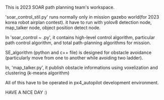 
This is 2023 SOAR path planning team's workspace.

'soar_control_stil.py' runs normally only in mission gazebo world(for 2023 korea robot airplan contest).
it have to run with yolov8 detection node, map_talker node, object position detect node.

In 'soar_control ~ .py', it contains high-level control algorithm, particular path control algorithm, and total path-planning algorithms for mission.

SE_algorithm (python and c++ file) is designed for obstacle avoidance (particularly move from one to another while avoiding two ladder).

In, 'map_talker.py', it publish obstacle informations using voxelization and clustering (k-means algorithm)

All of this have to be operated in px4_autopilot development environment.



HAVE A NICE DAY :)


